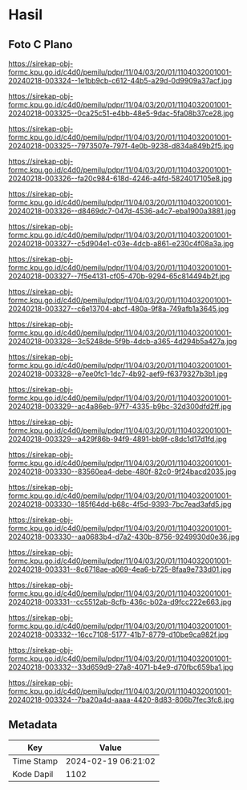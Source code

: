 # Hasil

## Foto C Plano

https://sirekap-obj-formc.kpu.go.id/c4d0/pemilu/pdpr/11/04/03/20/01/1104032001001-20240218-003324--1e1bb9cb-c612-44b5-a29d-0d9909a37acf.jpg

https://sirekap-obj-formc.kpu.go.id/c4d0/pemilu/pdpr/11/04/03/20/01/1104032001001-20240218-003325--0ca25c51-e4bb-48e5-9dac-5fa08b37ce28.jpg

https://sirekap-obj-formc.kpu.go.id/c4d0/pemilu/pdpr/11/04/03/20/01/1104032001001-20240218-003325--7973507e-797f-4e0b-9238-d834a849b2f5.jpg

https://sirekap-obj-formc.kpu.go.id/c4d0/pemilu/pdpr/11/04/03/20/01/1104032001001-20240218-003326--fa20c984-618d-4246-a4fd-5824017105e8.jpg

https://sirekap-obj-formc.kpu.go.id/c4d0/pemilu/pdpr/11/04/03/20/01/1104032001001-20240218-003326--d8469dc7-047d-4536-a4c7-eba1900a3881.jpg

https://sirekap-obj-formc.kpu.go.id/c4d0/pemilu/pdpr/11/04/03/20/01/1104032001001-20240218-003327--c5d904e1-c03e-4dcb-a861-e230c4f08a3a.jpg

https://sirekap-obj-formc.kpu.go.id/c4d0/pemilu/pdpr/11/04/03/20/01/1104032001001-20240218-003327--7f5e4131-cf05-470b-9294-65c814494b2f.jpg

https://sirekap-obj-formc.kpu.go.id/c4d0/pemilu/pdpr/11/04/03/20/01/1104032001001-20240218-003327--c6e13704-abcf-480a-9f8a-749afb1a3645.jpg

https://sirekap-obj-formc.kpu.go.id/c4d0/pemilu/pdpr/11/04/03/20/01/1104032001001-20240218-003328--3c5248de-5f9b-4dcb-a365-4d294b5a427a.jpg

https://sirekap-obj-formc.kpu.go.id/c4d0/pemilu/pdpr/11/04/03/20/01/1104032001001-20240218-003328--e7ee0fc1-1dc7-4b92-aef9-f6379327b3b1.jpg

https://sirekap-obj-formc.kpu.go.id/c4d0/pemilu/pdpr/11/04/03/20/01/1104032001001-20240218-003329--ac4a86eb-97f7-4335-b9bc-32d300dfd2ff.jpg

https://sirekap-obj-formc.kpu.go.id/c4d0/pemilu/pdpr/11/04/03/20/01/1104032001001-20240218-003329--a429f86b-94f9-4891-bb9f-c8dc1d17d1fd.jpg

https://sirekap-obj-formc.kpu.go.id/c4d0/pemilu/pdpr/11/04/03/20/01/1104032001001-20240218-003330--83560ea4-debe-480f-82c0-9f24bacd2035.jpg

https://sirekap-obj-formc.kpu.go.id/c4d0/pemilu/pdpr/11/04/03/20/01/1104032001001-20240218-003330--185f64dd-b68c-4f5d-9393-7bc7ead3afd5.jpg

https://sirekap-obj-formc.kpu.go.id/c4d0/pemilu/pdpr/11/04/03/20/01/1104032001001-20240218-003330--aa0683b4-d7a2-430b-8756-9249930d0e36.jpg

https://sirekap-obj-formc.kpu.go.id/c4d0/pemilu/pdpr/11/04/03/20/01/1104032001001-20240218-003331--8c6718ae-a069-4ea6-b725-8faa9e733d01.jpg

https://sirekap-obj-formc.kpu.go.id/c4d0/pemilu/pdpr/11/04/03/20/01/1104032001001-20240218-003331--cc5512ab-8cfb-436c-b02a-d9fcc222e663.jpg

https://sirekap-obj-formc.kpu.go.id/c4d0/pemilu/pdpr/11/04/03/20/01/1104032001001-20240218-003332--16cc7108-5177-41b7-8779-d10be9ca982f.jpg

https://sirekap-obj-formc.kpu.go.id/c4d0/pemilu/pdpr/11/04/03/20/01/1104032001001-20240218-003332--33d659d9-27a8-4071-b4e9-d70fbc659ba1.jpg

https://sirekap-obj-formc.kpu.go.id/c4d0/pemilu/pdpr/11/04/03/20/01/1104032001001-20240218-003324--7ba20a4d-aaaa-4420-8d83-806b7fec3fc8.jpg


## Metadata

| Key        | Value               |
| ---------- | ------------------- |
| Time Stamp | 2024-02-19 06:21:02 |
| Kode Dapil | 1102                |



